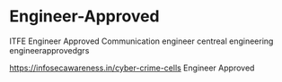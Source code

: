 # Engineer-Approved
ITFE Engineer Approved Communication engineer centreal engineering engineerapprovedgrs

https://infosecawareness.in/cyber-crime-cells
Engineer Approved
